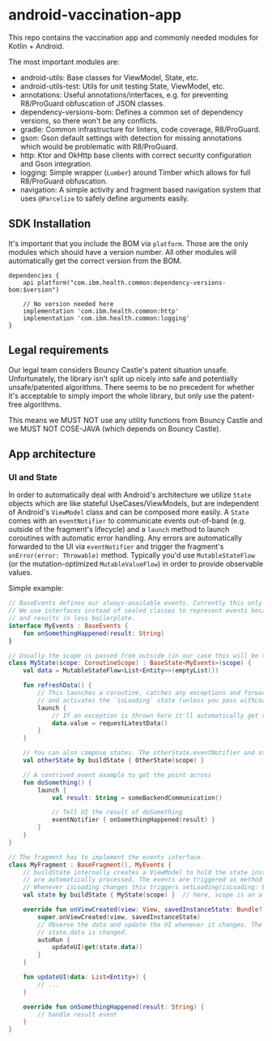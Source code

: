 # android-vaccination-app

This repo contains the vaccination app and commonly needed modules for Kotlin + Android.

The most important modules are:

* android-utils: Base classes for ViewModel, State, etc.
* android-utils-test: Utils for unit testing State, ViewModel, etc.
* annotations: Useful annotations/interfaces, e.g. for preventing R8/ProGuard obfuscation of JSON classes.
* dependency-versions-bom: Defines a common set of dependency versions, so there won't be any conflicts.
* gradle: Common infrastructure for linters, code coverage, R8/ProGuard.
* gson: Gson default settings with detection for missing annotations which would be problematic with R8/ProGuard.
* http: Ktor and OkHttp base clients with correct security configuration and Gson integration.
* logging: Simple wrapper (`Lumber`) around Timber which allows for full R8/ProGuard obfuscation.
* navigation: A simple activity and fragment based navigation system that uses `@Parcelize` to safely define arguments easily.

## SDK Installation

It's important that you include the BOM via `platform`. Those are the only modules which should have a version number. All other modules will automatically get the correct version from the BOM.

```
dependencies {
    api platform("com.ibm.health.common:dependency-versions-bom:$version")

    // No version needed here
    implementation 'com.ibm.health.common:http'
    implementation 'com.ibm.health.common:logging'
}
```

## Legal requirements

Our legal team considers Bouncy Castle's patent situation unsafe.
Unfortunately, the library isn't split up nicely into safe and potentially unsafe/patented algorithms.
There seems to be no precedent for whether it's acceptable to simply import the whole library, but only use the patent-free algorithms.

This means we MUST NOT use any utility functions from Bouncy Castle and we MUST NOT COSE-JAVA (which depends on Bouncy Castle).

## App architecture

### UI and State

In order to automatically deal with Android's architecture we utilize `State` objects which are like stateful UseCases/ViewModels, but are independent of Android's `ViewModel` class and can be composed more easily.
A `State` comes with an `eventNotifier` to communicate events out-of-band (e.g. outside of the fragment's lifecycle) and a `launch` method to launch coroutines with automatic error handling.
Any errors are automatically forwarded to the UI via `eventNotifier` and trigger the fragment's `onError(error: Throwable)` method.
Typically you'd use `MutableStateFlow` (or the mutation-optimized `MutableValueFlow`) in order to provide observable values.

Simple example:

```kotlin
// BaseEvents defines our always-available events. Currently this only contains onError(error: Throwable).
// We use interfaces instead of sealed classes to represent events because that is more composable (like union types)
// and results in less boilerplate.
interface MyEvents : BaseEvents {
    fun onSomethingHappened(result: String)
}

// Usually the scope is passed from outside (in our case this will be the viewModelScope).
class MyState(scope: CoroutineScope) : BaseState<MyEvents>(scope) {
    val data = MutableStateFlow<List<Entity>>(emptyList())

    fun refreshData() {
        // This launches a coroutine, catches any exceptions and forwards them via eventNotifier { onError(error) }
        // and activates the `isLoading` state (unless you pass withLoading = false).
        launch {
            // If an exception is thrown here it'll automatically get caught trigger BaseFragment.onError(exception)
            data.value = requestLatestData()
        }
    }

    // You can also compose states. The otherState.eventNotifier and otherState.isLoading will get merged into MyState.
    val otherState by buildState { OtherState(scope) }

    // A contrived event example to get the point across
    fun doSomething() {
        launch {
            val result: String = someBackendCommunication()

            // Tell UI the result of doSomething
            eventNotifier { onSomethingHappened(result) }
        }
    }
}

// The fragment has to implement the events interface.
class MyFragment : BaseFragment(), MyEvents {
    // buildState internally creates a ViewModel to hold the state instance. The state's eventNotifier and isLoading
    // are automatically processed. The events are triggered as method calls on this fragment.
    // Whenever isLoading changes this triggers setLoading(isLoading: Boolean).
    val state by buildState { MyState(scope) }  // here, scope is an alias for the viewModelScope

    override fun onViewCreated(view: View, savedInstanceState: Bundle?) {
        super.onViewCreated(view, savedInstanceState)
        // Observe the data and update the UI whenever it changes. The autoRun block will re-execute whenever
        // state.data is changed.
        autoRun {
            updateUI(get(state.data))
        }
    }

    fun updateUI(data: List<Entity>) {
        // ...
    }

    override fun onSomethingHappened(result: String) {
        // handle result event
    }
}
```

